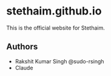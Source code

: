 # stethaim.github.io

This is the official website for Stethaim.


## Authors

- Rakshit Kumar Singh @sudo-rsingh
- Claude
